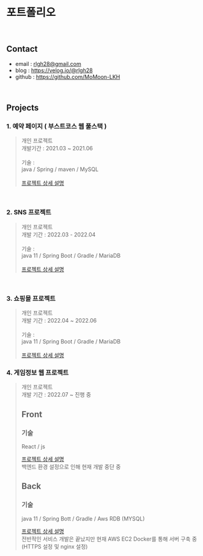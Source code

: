# 포트폴리오

<br>

## Contact
- email : rlgh28@gmail.com
- blog : https://velog.io/@rlgh28
- github : https://github.com/MoMoon-LKH

<br>

## Projects
### 1. 예약 페이지 ( 부스트코스 웹 풀스택 )
> 개인 프로젝트 <br>
> 개발기간 : 2021.03 ~ 2021.06 <br>
> <br>
> 기술 : <br>
> java / Spring / maven / MySQL <br>
> <br> 
> [프로젝트 상세 설명](https://github.com/MoMoon-LKH/WebStudy/tree/master/26(project)/reservation)

<br>

### 2. SNS 프로젝트
> 개인 프로젝트 <br>
> 개발 기간 : 2022.03 - 2022.04 <br>
> <br>
> 기술 : <br>
> java 11 / Spring Boot / Gradle / MariaDB <br>
> <br>
> [프로젝트 상세 설명](https://github.com/MoMoon-LKH/sns) <br>


<br>

### 3. 쇼핑몰 프로젝트
> 개인 프로젝트 <br>
> 개발 기간 : 2022.04 ~ 2022.06<br>
> <br>
> 기술 : <br>
> java 11 / Spring Boot / Gradle / MariaDB <br>
> <br>
> [프로젝트 상세 설명](https://github.com/MoMoon-LKH/ShoppingMall) <br>

### 4. 게임정보 웹 프로젝트
> 개인 프로젝트 <br>
> 개발 기간 : 2022.07 ~ 진행 중 
> ## Front
> ### 기술 
> React / js <br>
> 
> [프로젝트 상세 설명](https://github.com/MoMoon-LKH/GameInfoFront) <br>
> 백엔드 환경 설정으로 인해 현재 개발 중단 중<br>
> 
> ## Back
> ### 기술
> java 11 / Spring Bott / Gradle / Aws RDB (MYSQL) <br>
> 
> [프로젝트 상세 설명](https://github.com/MoMoon-LKH/GameInfoWeb)<br>
> 전반적인 서비스 개발은 끝났지만 현재 AWS EC2 Docker를 통해 서버 구축 중(HTTPS 설정 및 nginx 설정)
